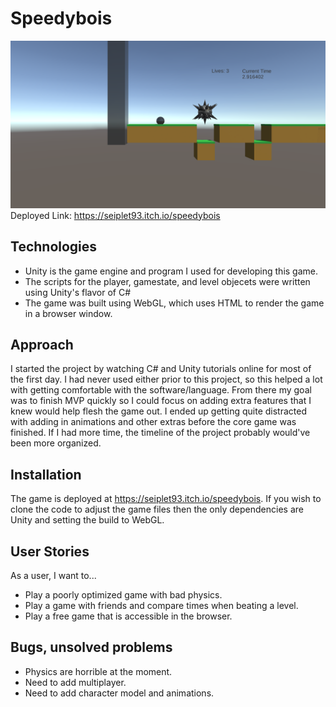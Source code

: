 # Speedybois
![Screenshot](./readmeimage/screenshot.png)
Deployed Link: https://seiplet93.itch.io/speedybois
## Technologies
- Unity is the game engine and program I used for developing this game. 
- The scripts for the player, gamestate, and level objecets were written using Unity's flavor of C#
- The game was built using WebGL, which uses HTML to render the game in a browser window.

## Approach
I started the project by watching C# and Unity tutorials online for most of the first day. I had never used either prior to this project, so this helped a lot with getting comfortable with the software/language. From there my goal was to finish MVP quickly so I could focus on adding extra features that I knew would help flesh the game out. I ended up getting quite distracted with adding in animations and other extras before the core game was finished. If I had more time, the timeline of the project probably would've been more organized.
## Installation
The game is deployed at https://seiplet93.itch.io/speedybois. If you wish to clone the code to adjust the game files then the only dependencies are Unity and setting the build to WebGL.

## User Stories
As a user, I want to...
- Play a poorly optimized game with bad physics.
- Play a game with friends and compare times when beating a level.
- Play a free game that is accessible in the browser.

## Bugs, unsolved problems
- Physics are horrible at the moment.
- Need to add multiplayer.
- Need to add character model and animations.
